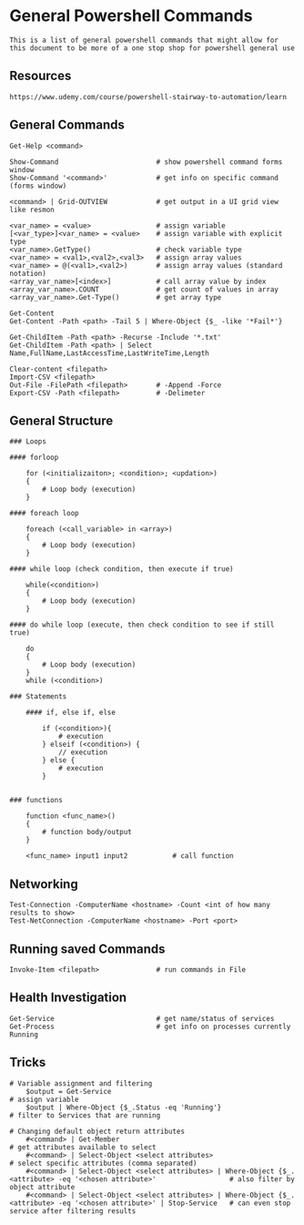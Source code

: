 # General Powershell Commands

    This is a list of general powershell commands that might allow for this document to be more of a one stop shop for powershell general use
    
## Resources

    https://www.udemy.com/course/powershell-stairway-to-automation/learn
    
## General Commands

    Get-Help <command>

    Show-Command                        # show powershell command forms window
    Show-Command '<command>'            # get info on specific command  (forms window)  
    
    <command> | Grid-OUTVIEW            # get output in a UI grid view like resmon
    
    <var_name> = <value>                # assign variable
    [<var_type>]<var_name> = <value>    # assign variable with explicit type
    <var_name>.GetType()                # check variable type
    <var_name> = <val1>,<val2>,<val3>   # assign array values
    <var_name> = @(<val1>,<val2>)       # assign array values (standard notation)
    <array_var_name>[<index>]           # call array value by index
    <array_var_name>.COUNT              # get count of values in array
    <array_var_name>.Get-Type()         # get array type
    
    Get-Content
    Get-Content -Path <path> -Tail 5 | Where-Object {$_ -like '*Fail*'}
    
    Get-ChildItem -Path <path> -Recurse -Include '*.txt'
    Get-ChildItem -Path <path> | Select Name,FullName,LastAccessTime,LastWriteTime,Length
    
    Clear-content <filepath>
    Import-CSV <filepath>
    Out-File -FilePath <filepath>       # -Append -Force
    Export-CSV -Path <filepath>         # -Delimeter
    
## General Structure

    ### Loops
    
    #### forloop

        for (<initializaiton>; <condition>; <updation>)
        {
            # Loop body (execution)
        }
        
    #### foreach loop

        foreach (<call_variable> in <array>)
        {
            # Loop body (execution)
        }
    
    #### while loop (check condition, then execute if true)

        while(<condition>)
        {
            # Loop body (execution)
        }

    #### do while loop (execute, then check condition to see if still true)

        do
        {
            # Loop body (execution)
        }
        while (<condition>)
        
    ### Statements
    
        #### if, else if, else

            if (<condition>){
                # execution
            } elseif (<condition>) {
                // execution
            } else {
                # execution
            }
        
    
    ### functions
    
        function <func_name>()
        {
            # function body/output
        }

        <func_name> input1 input2           # call function
    
    
## Networking

    Test-Connection -ComputerName <hostname> -Count <int of how many results to show>
    Test-NetConnection -ComputerName <hostname> -Port <port>
    
## Running saved Commands

    Invoke-Item <filepath>              # run commands in File
    
## Health Investigation

    Get-Service                         # get name/status of services
    Get-Process                         # get info on processes currently Running
    
## Tricks

    # Variable assignment and filtering
        $output = Get-Service                                                                                                   # assign variable
        $output | Where-Object {$_.Status -eq 'Running'}                                                                        # filter to Services that are running
                                                                            
    # Changing default object return attributes                                                                 
        #<command> | Get-Member                                                                                                 # get attributes available to select
        #<command> | Select-Object <select attributes>                                                                          # select specific attributes (comma separated)
        #<command> | Select-Object <select attributes> | Where-Object {$_.<attribute> -eq '<chosen attribute>'                  # also filter by object attribute
        #<command> | Select-Object <select attributes> | Where-Object {$_.<attribute> -eq '<chosen attribute>' | Stop-Service   # can even stop service after filtering results
        